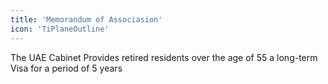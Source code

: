 ```yaml
---
title: 'Memorandum of Associasion'
icon: 'TiPlaneOutline'
---
```


The UAE Cabinet Provides retired residents over the age of 55 a long-term Visa for a period of 5 years
